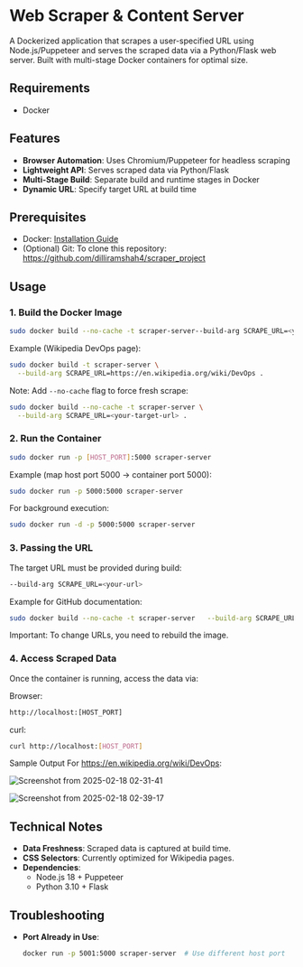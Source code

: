 # Web Scraper & Content Server

A Dockerized application that scrapes a user-specified URL using Node.js/Puppeteer and serves the scraped data via a Python/Flask web server. Built with multi-stage Docker containers for optimal size.

## Requirements
- Docker

## Features
- **Browser Automation**: Uses Chromium/Puppeteer for headless scraping
- **Lightweight API**: Serves scraped data via Python/Flask
- **Multi-Stage Build**: Separate build and runtime stages in Docker
- **Dynamic URL**: Specify target URL at build time

## Prerequisites
- Docker: [Installation Guide](https://docs.docker.com/get-docker/)
- (Optional) Git: To clone this repository:    https://github.com/dilliramshah4/scraper_project

## Usage

### 1. Build the Docker Image
```bash
sudo docker build --no-cache -t scraper-server--build-arg SCRAPE_URL=<your-target-url> .
```

Example (Wikipedia DevOps page):
```bash
sudo docker build -t scraper-server \
  --build-arg SCRAPE_URL=https://en.wikipedia.org/wiki/DevOps .
```

Note: Add `--no-cache` flag to force fresh scrape:
```bash
sudo docker build --no-cache -t scraper-server \
  --build-arg SCRAPE_URL=<your-target-url> .
```

### 2. Run the Container
```bash
sudo docker run -p [HOST_PORT]:5000 scraper-server
```

Example (map host port 5000 → container port 5000):
```bash
sudo docker run -p 5000:5000 scraper-server
```

For background execution:
```bash
sudo docker run -d -p 5000:5000 scraper-server
```

### 3. Passing the URL
The target URL must be provided during build:
```bash
--build-arg SCRAPE_URL=<your-url>
```

Example for GitHub documentation:
```bash
sudo docker build --no-cache -t scraper-server   --build-arg SCRAPE_URL=https://en.wikipedia.org/wiki/Internet_of_things .
```

Important: To change URLs, you need to rebuild the image.

### 4. Access Scraped Data
Once the container is running, access the data via:

Browser:
```bash
http://localhost:[HOST_PORT]
```

curl:
```bash
curl http://localhost:[HOST_PORT]
```

Sample Output
For https://en.wikipedia.org/wiki/DevOps:

![Screenshot from 2025-02-18 02-31-41](https://github.com/user-attachments/assets/aa74b62c-907c-4975-87f5-0c9cc6525663)



![Screenshot from 2025-02-18 02-39-17](https://github.com/user-attachments/assets/347222fa-823e-4778-9d43-175fd0f2300d)






## Technical Notes
- **Data Freshness**: Scraped data is captured at build time.
- **CSS Selectors**: Currently optimized for Wikipedia pages.
- **Dependencies**:
  - Node.js 18 + Puppeteer
  - Python 3.10 + Flask

## Troubleshooting
- **Port Already in Use**:
  ```bash
  docker run -p 5001:5000 scraper-server  # Use different host port
  ```
